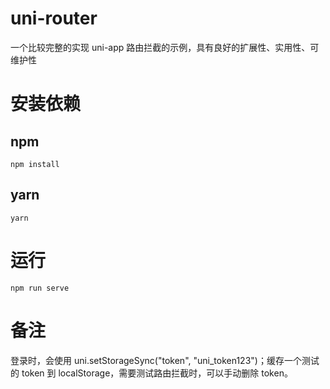 # uni-router

一个比较完整的实现 uni-app 路由拦截的示例，具有良好的扩展性、实用性、可维护性

# 安装依赖

## npm

```shell
npm install
```

## yarn

```shell
yarn
```

# 运行

```shell
npm run serve
```

# 备注

登录时，会使用 uni.setStorageSync("token", "uni_token123")；缓存一个测试的 token 到 localStorage，需要测试路由拦截时，可以手动删除 token。
